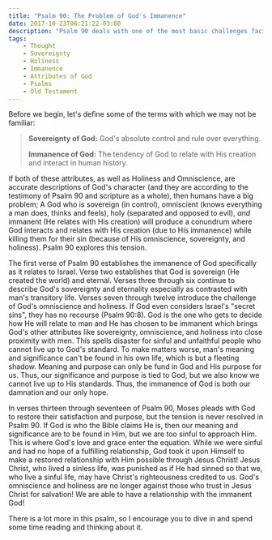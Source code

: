 ```yaml
---
title: "Psalm 90: The Problem of God's Immanence"
date: 2017-10-23T06:21:22-03:00
description: "Psalm 90 deals with one of the most basic challenges facing humanity: If there really is a sovereign, holy God who created everything and knows our every thought but is also immanent, how can man live and find meaning in living?"
tags:
    - Thought
    - Sovereignty
    - Holiness
    - Immanence
    - Attributes of God
    - Psalms
    - Old Testament
---
```


Before we begin, let's define some of the terms with which we may not be familiar:

> **Sovereignty of God:** God's absolute control and rule over everything.
> 
> **Immanence of God:** The tendency of God to relate with His creation and interact in human history.

If both of these attributes, as well as Holiness and Omniscience, are accurate descriptions of God's character (and they are according to the testimony of Psalm 90 and scripture as a whole), then humans have a big problem; A God who is sovereign (in control), omniscient (knows everything a man does, thinks and feels), holy (separated and opposed to evil), *and* immanent (He relates with His creation) will produce a conundrum where God interacts and relates with His creation (due to His immanence) while killing them for their sin (because of His omniscience, sovereignty, and holiness). Psalm 90 explores this tension.

The first verse of Psalm 90 establishes the immanence of God specifically as it relates to Israel. Verse two establishes that God is sovereign (He created the world) and eternal. Verses three through six continue to describe God's sovereignty and eternality especially as contrasted with man's transitory life. Verses seven through twelve introduce the challenge of God's omniscience and holiness. If God even considers Israel's "secret sins", they has no recourse (Psalm 90:8). God is the one who gets to decide how He will relate to man and He has chosen to be immanent which brings God's other attributes like sovereignty, omniscience, and holiness into close proximity with men. This spells disaster for sinful and unfaithful people who cannot live up to God's standard. To make matters worse, man's meaning and significance can't be found in his own life, which is but a fleeting shadow. Meaning and purpose can only be fund in God and His purpose for us. Thus, our significance and purpose is tied to God, but we also know we cannot live up to His standards. Thus, the immanence of God is both our damnation and our only hope.

In verses thirteen through seventeen of Psalm 90, Moses pleads with God to restore their satisfaction and purpose, but the tension is never resolved in Psalm 90. If God is who the Bible claims He is, then our meaning and significance are to be found in Him, but we are too sinful to approach Him. This is where God's love and grace enter the equation. While we were sinful and had no hope of a fulfilling relationship, God took it upon Himself to make a restored relationship with Him possible through Jesus Christ! Jesus Christ, who lived a sinless life, was punished as if He had sinned so that we, who live a sinful life, may have Christ's righteousness credited to us. God's omniscience and holiness are no longer against those who trust in Jesus Christ for salvation! We are able to have a relationship with the immanent God!

There is a lot more in this psalm, so I encourage you to dive in and spend some time reading and thinking about it.

